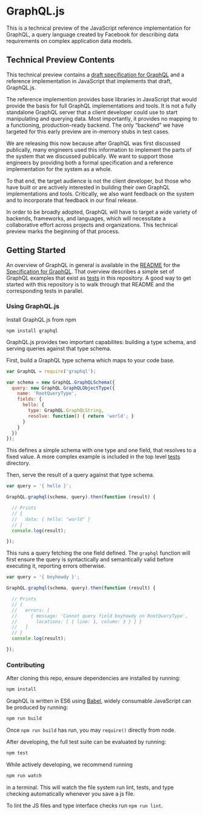 # GraphQL.js

This is a technical preview of the JavaScript reference implementation for
GraphQL, a query language created by Facebook for describing data requirements
on complex application data models.

## Technical Preview Contents

This technical preview contains a [draft specification for GraphQL](https://github.com/facebook/graphql)
and a reference implementation in JavaScript that implements that draft,
GraphQL.js.

The reference implemention provides base libraries in JavaScript that would
provide the basis for full GraphQL implementations and tools. It is not a fully
standalone GraphQL server that a client developer could use to start
manipulating and querying data. Most importantly, it provides no mapping to a
functioning, production-ready backend. The only “backend” we have targeted for
this early preview are in-memory stubs in test cases.

We are releasing this now because after GraphQL was first discussed publically,
many engineers used this information to implement the parts of the system that
we discussed publically. We want to support those engineers by providing both a
formal specification and a reference implementation for the system as a whole.

To that end, the target audience is not the client developer, but those who have
built or are actively interested in building their own GraphQL implementations and
tools. Critically, we also want feedback on the system and to incorporate that
feedback in our final release.

In order to be broadly adopted, GraphQL will have to target a wide
variety of backends, frameworks, and languages, which will necessitate a
collaborative effort across projects and organizations. This technical preview
marks the beginning of that process.

## Getting Started

An overview of GraphQL in general is available in the
[README](https://github.com/facebook/graphql/blob/master/README.md) for the
[Specification for GraphQL](https://github.com/facebook/graphql). That overview
describes a simple set of GraphQL examples that exist as [tests](src/__tests__)
in this repository. A good way to get started with this repository is to walk
through that README and the corresponding tests in parallel.

### Using GraphQL.js

Install GraphQL.js from npm

```
npm install graphql
```

GraphQL.js provides two important capabilites: building a type schema, and
serving queries against that type schema.

First, build a GraphQL type schema which maps to your code base.

```js
var GraphQL = require('graphql');

var schema = new GraphQL.GraphQLSchema({
  query: new GraphQL.GraphQLObjectType({
    name: 'RootQueryType',
    fields: {
      hello: {
        type: GraphQL.GraphQLString,
        resolve: function() { return 'world'; }
      }
    }
  })
});
```

This defines a simple schema with one type and one field, that resolves
to a fixed value. A more complex example is included in the top level
[tests](src/__tests__) directory.

Then, serve the result of a query against that type schema.

```js
var query = '{ hello }';

GraphQL.graphql(schema, query).then(function (result) {

  // Prints
  // {
  //   data: { hello: "world" }
  // }
  console.log(result);

});
```

This runs a query fetching the one field defined. The `graphql` function will
first ensure the query is syntactically and semantically valid before executing
it, reporting errors otherwise.

```js
var query = '{ boyhowdy }';

GraphQL.graphql(schema, query).then(function (result) {

  // Prints
  // {
  //   errors: [
  //     { message: 'Cannot query field boyhowdy on RootQueryType',
  //       locations: [ { line: 1, column: 3 } ] }
  //   ]
  // }
  console.log(result);

});
```

### Contributing

After cloning this repo, ensure dependencies are installed by running:

```sh
npm install
```

GraphQL is written in ES6 using [Babel](http://babeljs.io/), widely consumable
JavaScript can be produced by running:

```sh
npm run build
```

Once `npm run build` has run, you may `require()` directly from node.

After developing, the full test suite can be evaluated by running:

```sh
npm test
```

While actively developing, we recommend running

```sh
npm run watch
```

in a terminal. This will watch the file system run lint, tests, and type
checking automatically whenever you save a js file.

To lint the JS files and type interface checks run `npm run lint`.
